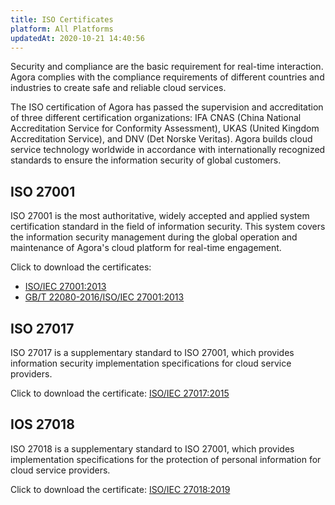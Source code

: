 ```yaml
---
title: ISO Certificates
platform: All Platforms
updatedAt: 2020-10-21 14:40:56
---
```

Security and compliance are the basic requirement for real-time interaction. Agora complies with the compliance requirements of different countries and industries to create safe and reliable cloud services.

The ISO certification of Agora has passed the supervision and accreditation of three different certification organizations: IFA CNAS (China National Accreditation Service for Conformity Assessment), UKAS (United Kingdom Accreditation Service), and DNV (Det Norske Veritas). Agora builds cloud service technology worldwide in accordance with internationally recognized standards to ensure the information security of global customers.

## ISO 27001

ISO 27001 is the most authoritative, widely accepted and applied system certification standard in the field of information security. This system covers the information security management during the global operation and maintenance of Agora's cloud platform for real-time engagement.

Click to download the certificates:

- [ISO/IEC 27001:2013](https://web-cdn.agora.io/docs-files/1603255742705)
- [GB/T 22080-2016/ISO/IEC 27001:2013](https://web-cdn.agora.io/docs-files/1603255771896)

## ISO 27017

ISO 27017 is a supplementary standard to ISO 27001, which provides information security implementation specifications for cloud service providers.

Click to download the certificate: [ISO/IEC 27017:2015](https://web-cdn.agora.io/docs-files/1603255839735)

## IOS 27018

ISO 27018 is a supplementary standard to ISO 27001, which provides implementation specifications for the protection of personal information for cloud service providers.

Click to download the certificate: [ISO/IEC 27018:2019](https://web-cdn.agora.io/docs-files/1603255917566)